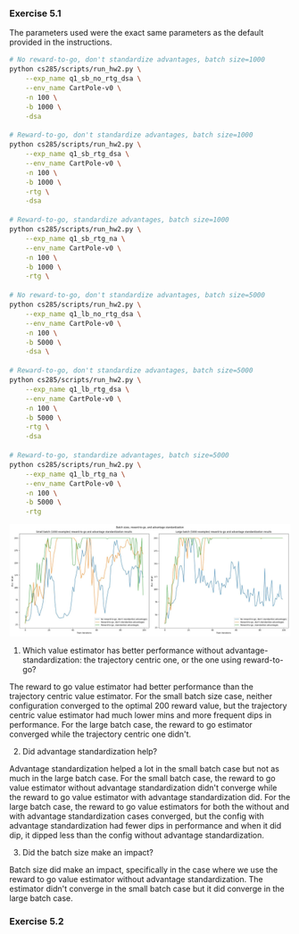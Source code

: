 ### Exercise 5.1
The parameters used were the exact same parameters as the default provided in the instructions.
```bash
# No reward-to-go, don't standardize advantages, batch size=1000
python cs285/scripts/run_hw2.py \
    --exp_name q1_sb_no_rtg_dsa \
    --env_name CartPole-v0 \
    -n 100 \
    -b 1000 \
    -dsa

# Reward-to-go, don't standardize advantages, batch size=1000
python cs285/scripts/run_hw2.py \
    --exp_name q1_sb_rtg_dsa \
    --env_name CartPole-v0 \
    -n 100 \
    -b 1000 \
    -rtg \
    -dsa

# Reward-to-go, standardize advantages, batch size=1000
python cs285/scripts/run_hw2.py \
    --exp_name q1_sb_rtg_na \
    --env_name CartPole-v0 \
    -n 100 \
    -b 1000 \
    -rtg \

# No reward-to-go, don't standardize advantages, batch size=5000
python cs285/scripts/run_hw2.py \
    --exp_name q1_lb_no_rtg_dsa \
    --env_name CartPole-v0 \
    -n 100 \
    -b 5000 \
    -dsa \

# Reward-to-go, don't standardize advantages, batch size=5000
python cs285/scripts/run_hw2.py \
    --exp_name q1_lb_rtg_dsa \
    --env_name CartPole-v0 \
    -n 100 \
    -b 5000 \
    -rtg \
    -dsa

# Reward-to-go, standardize advantages, batch size=5000
python cs285/scripts/run_hw2.py \
    --exp_name q1_lb_rtg_na \
    --env_name CartPole-v0 \
    -n 100 \
    -b 5000 \
    -rtg

```


![](report_resources/q5_1.jpg)


1. Which value estimator has better performance without advantage-standardization: the trajectory centric one, or the one using reward-to-go?

The reward to go value estimator had better performance than the trajectory centric value estimator. For the small batch size case, neither configuration converged to the optimal 200 reward value, but the trajectory centric value estimator had much lower mins and more frequent dips in performance. For the large batch case, the reward to go estimator converged while the trajectory centric one didn't.


2. Did advantage standardization help?

Advantage standardization helped a lot in the small batch case but not as much in the large batch case. For the small batch case, the reward to go value estimator without advantage standardization didn't converge while the reward to go value estimator with advantage standardization did. For the large batch case, the reward to go value estimators for both the without and with advantage standardization cases converged, but the config with advantage standardization had fewer dips in performance and when it did dip, it dipped less than the config without advantage standardization.


3. Did the batch size make an impact?

Batch size did make an impact, specifically in the case where we use the reward to go value estimator without advantage standardization. The estimator didn't converge in the small batch case but it did converge in the large batch case.


<div style="page-break-after: always;"></div>


### Exercise 5.2

